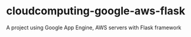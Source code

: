 # cloudcomputing-google-aws-flask
A project using Google App Engine, AWS servers with Flask framework 

